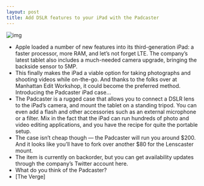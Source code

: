```yaml
---
layout: post
title: Add DSLR features to your iPad with the Padcaster
---
```

![img](http://media.idownloadblog.com/wp-content/uploads/2012/04/padcaster.jpg)
* Apple loaded a number of new features into its third-generation iPad: a faster processor, more RAM, and let’s not forget LTE. The company’s latest tablet also includes a much-needed camera upgrade, bringing the backside sensor to 5MP.
* This finally makes the iPad a viable option for taking photographs and shooting videos while on-the-go. And thanks to the folks over at Manhattan Edit Workshop, it could become the preferred method. Introducing the Padcaster iPad case…
* The Padcaster is a rugged case that allows you to connect a DSLR lens to the iPad’s camera, and mount the tablet on a standing tripod. You can even add a flash and other accessories such as an external microphone or a filter. Mix in the fact that the iPad can run hundreds of photo and video editing applications, and you have the recipe for quite the portable setup.
* The case isn’t cheap though — the Padcaster will run you around $200. And it looks like you’ll have to fork over another $80 for the Lenscaster mount.
* The item is currently on backorder, but you can get availability updates through the company’s Twitter account here.
* What do you think of the Padcaster?
* [The Verge]

